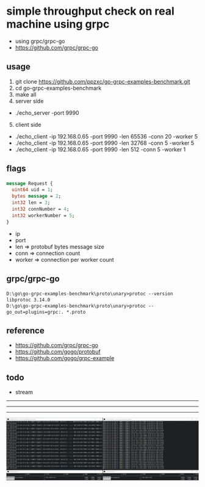 # simple throughput check on real machine using grpc
- using grpc/grpc-go
- https://github.com/grpc/grpc-go

## usage
1. git clone https://github.com/ppzxc/go-grpc-examples-benchmark.git
2. cd go-grpc-examples-benchmark
3. make all
4. server side
 - ./echo_server -port 9990
5. client side
 - ./echo_client -ip 192.168.0.65 -port 9990 -len 65536 -conn 20 -worker 5
 - ./echo_client -ip 192.168.0.65 -port 9990 -len 32768 -conn 5 -worker 5
 - ./echo_client -ip 192.168.0.65 -port 9990 -len 512 -conn 5 -worker 1

## flags

```protobuf
message Request {
  uint64 uid = 1;
  bytes message = 2;
  int32 len = 3;
  int32 connNumber = 4;
  int32 workerNumber = 5;
}
```

 - ip
 - port
 - len => protobuf bytes message size
 - conn => connection count
 - worker => connection per worker count

## grpc/grpc-go
```
D:\go\go-grpc-examples-benchmark\proto\unary>protoc --version
libprotoc 3.14.0
D:\go\go-grpc-examples-benchmark\proto\unary>protoc --go_out=plugins=grpc:. *.proto
```

## reference
- https://github.com/grpc/grpc-go
- https://github.com/gogo/protobuf
- https://github.com/gogo/grpc-example

## todo
- stream

---------------
---------------
---------------
![du](./1.JPG)